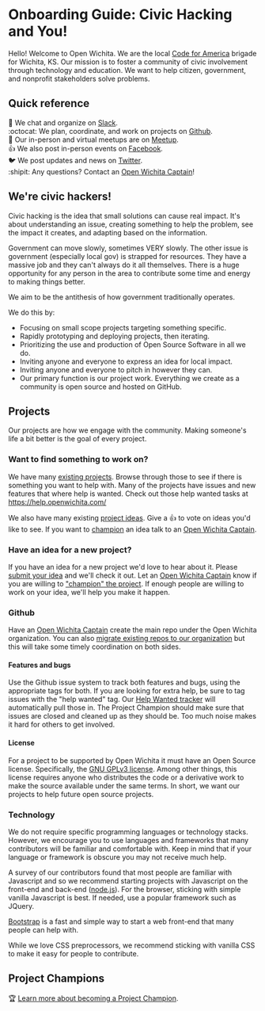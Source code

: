 # Onboarding Guide: Civic Hacking and You!
Hello! Welcome to Open Wichita. We are the local [Code for America](https://codeforamerica.org) brigade for Wichita, KS. Our mission is to foster a community of civic involvement through technology and education. We want to help citizen, government, and nonprofit stakeholders solve problems.

## Quick reference
:speech_balloon: We chat and organize on [Slack](https://openwichita.slack.com).  
:octocat: We plan, coordinate, and work on projects on [Github](https://github.com/openwichita).  
:calendar: Our in-person and virtual meetups are on [Meetup](https://www.meetup.com/openwichita/).  
:thumbsup: We also post in-person events on [Facebook](https://www.facebook.com/openwichita/).  
:bird: We post updates and news on [Twitter](https://www.twitter.com/openwichita).  
:shipit: Any questions? Contact an [Open Wichita Captain](https://github.com/openwichita/docs/blob/master/captains.md#roster)!

## We're civic hackers!
Civic hacking is the idea that small solutions can cause real impact. It's about understanding an issue, creating something to help the problem, see the impact it creates, and adapting based on the information.

Government can move slowly, sometimes VERY slowly. The other issue is government (especially local gov) is strapped for resources. They have a massive job and they can't always do it all themselves. There is a huge opportunity for any person in the area to contribute some time and energy to making things better.

We aim to be the antithesis of how government traditionally operates.

We do this by:
* Focusing on small scope projects targeting something specific.
* Rapidly prototyping and deploying projects, then iterating.
* Prioritizing the use and production of Open Source Software in all we do.
* Inviting anyone and everyone to express an idea for local impact.
* Inviting anyone and everyone to pitch in however they can.
* Our primary function is our project work. Everything we create as a community is open source and hosted on GitHub.

## Projects
Our projects are how we engage with the community. Making someone's life a bit better is the goal of every project.

### Want to find something to work on?
We have many [existing projects](https://github.com/openwichita). Browse through those to see if there is something you want to help with. Many of the projects have issues and new features that where help is wanted. Check out those help wanted tasks at https://help.openwichita.com/

We also have many existing [project ideas](https://github.com/openwichita/project-ideas/issues). Give a :thumbsup: to vote on ideas you'd like to see. If you want to [champion](#project-champions) an idea talk to an [Open Wichita Captain](https://github.com/openwichita/docs/blob/master/captains.md#roster).

### Have an idea for a new project?
If you have an idea for a new project we'd love to hear about it. Please [submit your idea](https://github.com/openwichita/project-ideas/issues/new) and we'll check it out. Let an [Open Wichita Captain](https://github.com/openwichita/docs/blob/master/captains.md#roster) know if you are willing to ["champion" the project](#project-champions). If enough people are willing to work on your idea, we'll help you make it happen.

### Github
Have an [Open Wichita Captain](https://github.com/openwichita/docs/blob/master/captains.md#roster) create the main repo under the Open Wichita organization. You can also [migrate existing repos to our organization](https://help.github.com/articles/transferring-a-repository-owned-by-your-personal-account/) but this will take some timely coordination on both sides.

#### Features and bugs
Use the Github issue system to track both features and bugs, using the appropriate tags for both. If you are looking for extra help, be sure to tag issues with the "help wanted" tag. Our [Help Wanted tracker](https://help.openwichita.com/) will automatically pull those in. The Project Champion should make sure that issues are closed and cleaned up as they should be. Too much noise makes it hard for others to get involved.

#### License
For a project to be supported by Open Wichita it must have an Open Source license. Specifically, the [GNU GPLv3 license](https://choosealicense.com/licenses/gpl-3.0/). Among other things, this license requires anyone who distributes the code or a derivative work to make the source available under the same terms. In short, we want our projects to help future open source projects.

### Technology
We do not require specific programming languages or technology stacks. However, we encourage you to use languages and frameworks that many contributors will be familiar and comfortable with. Keep in mind that if your language or framework is obscure you may not receive much help.

A survey of our contributors found that most people are familiar with Javascript and so we recommend starting projects with Javascript on the front-end and back-end ([node.js](https://nodejs.org)). For the browser, sticking with simple vanilla Javascript is best. If needed, use a popular framework such as JQuery.

[Bootstrap](http://getbootstrap.com/) is a fast and simple way to start a web front-end that many people can help with.

While we love CSS preprocessors, we recommend sticking with vanilla CSS to make it easy for people to contribute.

## Project Champions
:trophy: [Learn more about becoming a Project Champion](https://github.com/openwichita/docs/blob/master/project-champions.md).
